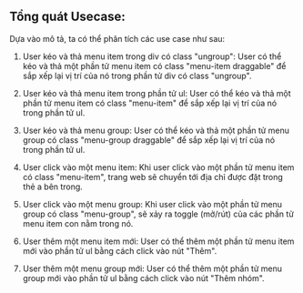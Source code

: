 ## Tổng quát Usecase:

Dựa vào mô tả, ta có thể phân tích các use case như sau:

1.  User kéo và thả menu item trong div có class "ungroup": User có thể kéo và thả một phần tử menu item có class "menu-item draggable" để sắp xếp lại vị trí của nó trong phần tử div có class "ungroup".
    
2.  User kéo và thả menu item trong phần tử ul: User có thể kéo và thả một phần tử menu item có class "menu-item" để sắp xếp lại vị trí của nó trong phần tử ul.
    
3.  User kéo và thả menu group: User có thể kéo và thả một phần tử menu group có class "menu-group draggable" để sắp xếp lại vị trí của nó trong phần tử ul.
    
4.  User click vào một menu item: Khi user click vào một phần tử menu item có class "menu-item", trang web sẽ chuyển tới địa chỉ được đặt trong thẻ a bên trong.
    
5.  User click vào một menu group: Khi user click vào một phần tử menu group có class "menu-group", sẽ xảy ra toggle (mở/rút) của các phần tử menu item con nằm trong nó.
    
6.  User thêm một menu item mới: User có thể thêm một phần tử menu item mới vào phần tử ul bằng cách click vào nút "Thêm".
    
7.  User thêm một menu group mới: User có thể thêm một phần tử menu group mới vào phần tử ul bằng cách click vào nút "Thêm nhóm".
